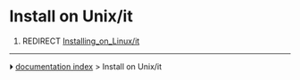 # Install on Unix/it
1.  REDIRECT [Installing_on_Linux/it](Installing_on_Linux/it.md)



---
⏵ [documentation index](../README.md) > Install on Unix/it
